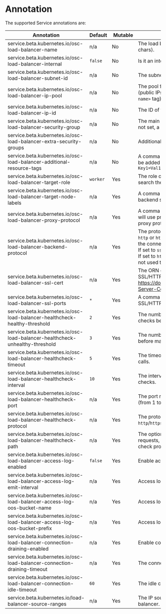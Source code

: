 # Annotation

The supported Service annotations are:

| Annotation | Default | Mutable | Description
| --- | --- | --- | ---
| service.beta.kubernetes.io/osc-load-balancer-name | n/a | No | The load balancer name (will be truncated to 32 chars).
| service.beta.kubernetes.io/osc-load-balancer-internal | `false` | No | Is it an internal LBU or a public one ?
| service.beta.kubernetes.io/osc-load-balancer-subnet-id | n/a | No | The subnet in which to create the load balancer.
| service.beta.kubernetes.io/osc-load-balancer-ip-pool | n/a | No | The pool from which a public IP will be fetched (public IPs tagged with a `OscK8sIPPool:<pool name>` tag).
| service.beta.kubernetes.io/osc-load-balancer-ip-id | n/a | No | The ID of the public IP to use.
| service.beta.kubernetes.io/osc-load-balancer-security-group | n/a | No | The main security group of the load balancer, if not set, a new SG will be created.
| service.beta.kubernetes.io/osc-load-balancer-extra-security-groups | n/a | No | Additional security groups to be added
| service.beta.kubernetes.io/osc-load-balancer-additional-resource-tags | n/a | No | A comma-separated list of key=value tags to be added to the LBU. For example: `Key1=Val1,Key2=Val2,KeyNoVal1=,KeyNoVal2`
| service.beta.kubernetes.io/osc-load-balancer-target-role | `worker` | Yes | The role of backend server nodes, used to search the target node security group.
| service.beta.kubernetes.io/osc-load-balancer-target-node-labels | n/a | Yes | A comma-separated list of key=value labels the backend server nodes need to have.
| service.beta.kubernetes.io/osc-load-balancer-proxy-protocol | n/a | Yes | A comma-separated list of backend ports that will use proxy protocol. Set to value `*` to enable proxy protocol on all backends.
| service.beta.kubernetes.io/osc-load-balancer-backend-protocol | n/a | Yes | The protocol to use to talk to backend pods. If `http` or `https`, an HTTPS listener that terminates the connection and parses headers is created. If set to `ssl` or `tcp`, a "raw" SSL listener is used. If set to `http` and `osc-load-balancer-ssl-cert` is not used then a HTTP listener is used.
| service.beta.kubernetes.io/osc-load-balancer-ssl-cert | n/a | Yes | The ORN of the certificate to use with a SSL/HTTPS listener. See https://docs.outscale.com/en/userguide/About-Server-Certificates-in-EIM.html for more info.
| service.beta.kubernetes.io/osc-load-balancer-ssl-ports | `*` | Yes | A comma-separated list of ports that will use SSL/HTTPS. Defaults to '*' (all).
| service.beta.kubernetes.io/osc-load-balancer-healthcheck-healthy-threshold | `2` | Yes | The number of successive successful health checks before marking a backend as healthy.
| service.beta.kubernetes.io/osc-load-balancer-healthcheck-unhealthy-threshold | `3` | Yes | The number of unsuccessful health checks before marking a backend as unhealthy.
| service.beta.kubernetes.io/osc-load-balancer-healthcheck-timeout | `5` | Yes | The timeout, in seconds, for health checks calls.
| service.beta.kubernetes.io/osc-load-balancer-healthcheck-interval | `10` | Yes | The interval, in seconds,  between health checks.
| service.beta.kubernetes.io/osc-load-balancer-healthcheck-port | n/a | Yes | The port number for health check requests (from 1 to 65535).
| service.beta.kubernetes.io/osc-load-balancer-healthcheck-protocol | n/a | Yes | The protocol for health check requests (among `http`/`https`/`tcp`/`ssl`).
| service.beta.kubernetes.io/osc-load-balancer-healthcheck-path | n/a | Yes | The optional URL path for health check requests, only used with `http` or `https` health check protocols.
| service.beta.kubernetes.io/osc-load-balancer-access-log-enabled | `false` | Yes | Enable access logs.
| service.beta.kubernetes.io/osc-load-balancer-access-log-emit-interval | n/a | Yes | Access log emit interval.
| service.beta.kubernetes.io/osc-load-balancer-access-log-oos-bucket-name | n/a | Yes | Access log OOS bucket name.
| service.beta.kubernetes.io/osc-load-balancer-access-log-oos-bucket-prefix | n/a | Yes | Access log OOS bucket prefix.
| service.beta.kubernetes.io/osc-load-balancer-connection-draining-enabled | n/a | Yes | Enable connection draining.
| service.beta.kubernetes.io/osc-load-balancer-connection-draining-timeout | n/a | Yes | The connection draining timeout.
| service.beta.kubernetes.io/osc-load-balancer-connection-idle-timeout | `60` | Yes | The idle connection timeout.
| service.beta.kubernetes.io/load-balancer-source-ranges | n/a | Yes | The IP source ranges allowed to call the load balancer.
